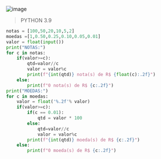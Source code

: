 ![image](https://github.com/lufffe/Beecrowd/assets/90646635/19418cf6-af68-4b23-9a56-038cd46526fc)

>PYTHON 3.9
```Python 3.9
notas = [100,50,20,10,5,2]
moedas =[1,0.50,0.25,0.10,0.05,0.01]
valor = float(input())
print("NOTAS:")
for c in notas:   
	if(valor>=c):       
		qtd=valor//c        
		valor = valor%c        
		print(f"{int(qtd)} nota(s) de R$ {float(c):.2f}")    
	else:        
		print(f"0 nota(s) de R$ {c:.2f}")
print("MOEDAS:")
for c in moedas:    
	valor = float('%.2f'% valor)
	if(valor>=c):
		if(c == 0.01):
			qtd = valor * 100        
		else:            
			qtd=valor//c            
			valor = valor%c          
		print(f"{int(qtd)} moeda(s) de R$ {c:.2f}")    
	else:
		print(f"0 moeda(s) de R$ {c:.2f}")
```
